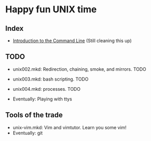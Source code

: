 Happy fun UNIX time
===================

Index
-----

 - [Introduction to the Command Line](unix001-intro/) (Still cleaning this up)

TODO
----

 - unix002.mkd: Redirection, chaining, smoke, and mirrors. TODO
 - unix003.mkd: bash scripting. TODO
 - unix004.mkd: processes. TODO


 - Eventually: Playing with ttys


Tools of the trade
------------------

 - unix-vim.mkd: Vim and vimtutor. Learn you some vim!
 - Eventually: git
